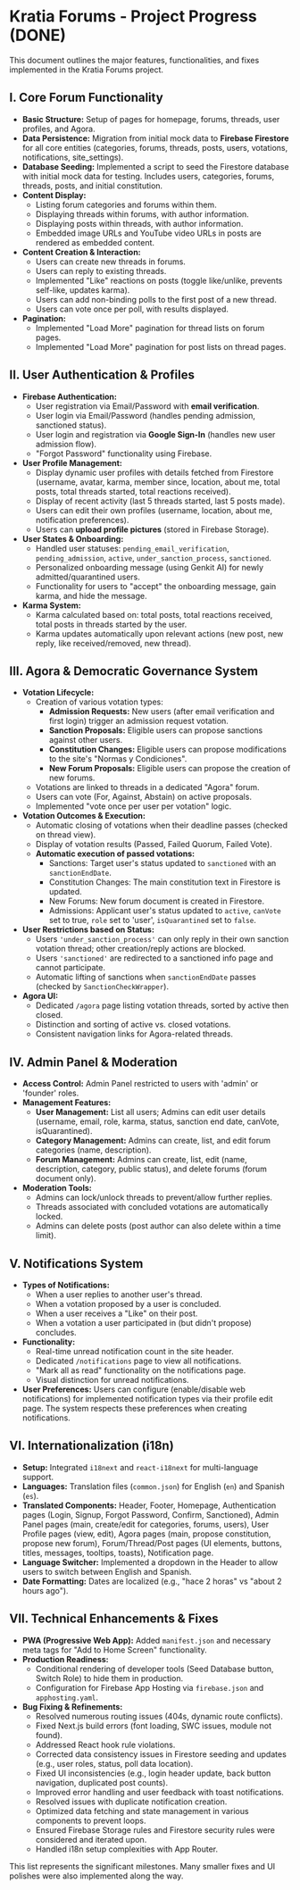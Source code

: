 
# Kratia Forums - Project Progress (DONE)

This document outlines the major features, functionalities, and fixes implemented in the Kratia Forums project.

## I. Core Forum Functionality
- **Basic Structure:** Setup of pages for homepage, forums, threads, user profiles, and Agora.
- **Data Persistence:** Migration from initial mock data to **Firebase Firestore** for all core entities (categories, forums, threads, posts, users, votations, notifications, site_settings).
- **Database Seeding:** Implemented a script to seed the Firestore database with initial mock data for testing. Includes users, categories, forums, threads, posts, and initial constitution.
- **Content Display:**
    - Listing forum categories and forums within them.
    - Displaying threads within forums, with author information.
    - Displaying posts within threads, with author information.
    - Embedded image URLs and YouTube video URLs in posts are rendered as embedded content.
- **Content Creation & Interaction:**
    - Users can create new threads in forums.
    - Users can reply to existing threads.
    - Implemented "Like" reactions on posts (toggle like/unlike, prevents self-like, updates karma).
    - Users can add non-binding polls to the first post of a new thread.
    - Users can vote once per poll, with results displayed.
- **Pagination:**
    - Implemented "Load More" pagination for thread lists on forum pages.
    - Implemented "Load More" pagination for post lists on thread pages.

## II. User Authentication & Profiles
- **Firebase Authentication:**
    - User registration via Email/Password with **email verification**.
    - User login via Email/Password (handles pending admission, sanctioned status).
    - User login and registration via **Google Sign-In** (handles new user admission flow).
    - "Forgot Password" functionality using Firebase.
- **User Profile Management:**
    - Display dynamic user profiles with details fetched from Firestore (username, avatar, karma, member since, location, about me, total posts, total threads started, total reactions received).
    - Display of recent activity (last 5 threads started, last 5 posts made).
    - Users can edit their own profiles (username, location, about me, notification preferences).
    - Users can **upload profile pictures** (stored in Firebase Storage).
- **User States & Onboarding:**
    - Handled user statuses: `pending_email_verification`, `pending_admission`, `active`, `under_sanction_process`, `sanctioned`.
    - Personalized onboarding message (using Genkit AI) for newly admitted/quarantined users.
    - Functionality for users to "accept" the onboarding message, gain karma, and hide the message.
- **Karma System:**
    - Karma calculated based on: total posts, total reactions received, total posts in threads started by the user.
    - Karma updates automatically upon relevant actions (new post, new reply, like received/removed, new thread).

## III. Agora & Democratic Governance System
- **Votation Lifecycle:**
    - Creation of various votation types:
        - **Admission Requests:** New users (after email verification and first login) trigger an admission request votation.
        - **Sanction Proposals:** Eligible users can propose sanctions against other users.
        - **Constitution Changes:** Eligible users can propose modifications to the site's "Normas y Condiciones".
        - **New Forum Proposals:** Eligible users can propose the creation of new forums.
    - Votations are linked to threads in a dedicated "Agora" forum.
    - Users can vote (For, Against, Abstain) on active proposals.
    - Implemented "vote once per user per votation" logic.
- **Votation Outcomes & Execution:**
    - Automatic closing of votations when their deadline passes (checked on thread view).
    - Display of votation results (Passed, Failed Quorum, Failed Vote).
    - **Automatic execution of passed votations:**
        - Sanctions: Target user's status updated to `sanctioned` with an `sanctionEndDate`.
        - Constitution Changes: The main constitution text in Firestore is updated.
        - New Forums: New forum document is created in Firestore.
        - Admissions: Applicant user's status updated to `active`, `canVote` set to true, `role` set to 'user', `isQuarantined` set to `false`.
- **User Restrictions based on Status:**
    - Users `'under_sanction_process'` can only reply in their own sanction votation thread; other creation/reply actions are blocked.
    - Users `'sanctioned'` are redirected to a sanctioned info page and cannot participate.
    - Automatic lifting of sanctions when `sanctionEndDate` passes (checked by `SanctionCheckWrapper`).
- **Agora UI:**
    - Dedicated `/agora` page listing votation threads, sorted by active then closed.
    - Distinction and sorting of active vs. closed votations.
    - Consistent navigation links for Agora-related threads.

## IV. Admin Panel & Moderation
- **Access Control:** Admin Panel restricted to users with 'admin' or 'founder' roles.
- **Management Features:**
    - **User Management:** List all users; Admins can edit user details (username, email, role, karma, status, sanction end date, canVote, isQuarantined).
    - **Category Management:** Admins can create, list, and edit forum categories (name, description).
    - **Forum Management:** Admins can create, list, edit (name, description, category, public status), and delete forums (forum document only).
- **Moderation Tools:**
    - Admins can lock/unlock threads to prevent/allow further replies.
    - Threads associated with concluded votations are automatically locked.
    - Admins can delete posts (post author can also delete within a time limit).

## V. Notifications System
- **Types of Notifications:**
    - When a user replies to another user's thread.
    - When a votation proposed by a user is concluded.
    - When a user receives a "Like" on their post.
    - When a votation a user participated in (but didn't propose) concludes.
- **Functionality:**
    - Real-time unread notification count in the site header.
    - Dedicated `/notifications` page to view all notifications.
    - "Mark all as read" functionality on the notifications page.
    - Visual distinction for unread notifications.
- **User Preferences:** Users can configure (enable/disable web notifications) for implemented notification types via their profile edit page. The system respects these preferences when creating notifications.

## VI. Internationalization (i18n)
- **Setup:** Integrated `i18next` and `react-i18next` for multi-language support.
- **Languages:** Translation files (`common.json`) for English (`en`) and Spanish (`es`).
- **Translated Components:** Header, Footer, Homepage, Authentication pages (Login, Signup, Forgot Password, Confirm, Sanctioned), Admin Panel pages (main, create/edit for categories, forums, users), User Profile pages (view, edit), Agora pages (main, propose constitution, propose new forum), Forum/Thread/Post pages (UI elements, buttons, titles, messages, tooltips, toasts), Notification page.
- **Language Switcher:** Implemented a dropdown in the Header to allow users to switch between English and Spanish.
- **Date Formatting:** Dates are localized (e.g., "hace 2 horas" vs "about 2 hours ago").

## VII. Technical Enhancements & Fixes
- **PWA (Progressive Web App):** Added `manifest.json` and necessary meta tags for "Add to Home Screen" functionality.
- **Production Readiness:**
    - Conditional rendering of developer tools (Seed Database button, Switch Role) to hide them in production.
    - Configuration for Firebase App Hosting via `firebase.json` and `apphosting.yaml`.
- **Bug Fixing & Refinements:**
    *   Resolved numerous routing issues (404s, dynamic route conflicts).
    *   Fixed Next.js build errors (font loading, SWC issues, module not found).
    *   Addressed React hook rule violations.
    *   Corrected data consistency issues in Firestore seeding and updates (e.g., user roles, status, poll data location).
    *   Fixed UI inconsistencies (e.g., login header update, back button navigation, duplicated post counts).
    *   Improved error handling and user feedback with toast notifications.
    *   Resolved issues with duplicate notification creation.
    *   Optimized data fetching and state management in various components to prevent loops.
    *   Ensured Firebase Storage rules and Firestore security rules were considered and iterated upon.
    *   Handled i18n setup complexities with App Router.

This list represents the significant milestones. Many smaller fixes and UI polishes were also implemented along the way.

    